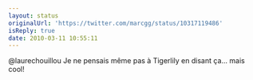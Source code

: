 ```yaml
---
layout: status
originalUrl: 'https://twitter.com/marcgg/status/10317119486'
isReply: true
date: 2010-03-11 10:55:11
---
```


@laurechouillou Je ne pensais même pas à Tigerlily en disant ça... mais cool!
